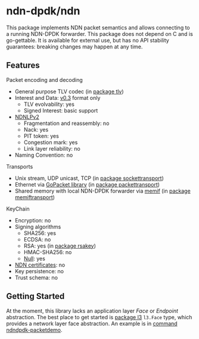 # ndn-dpdk/ndn

This package implements NDN packet semantics and allows connecting to a running NDN-DPDK forwarder.
This package does not depend on C and is go-gettable.
It is available for external use, but has no API stability guarantees: breaking changes may happen at any time.

## Features

Packet encoding and decoding

* General purpose TLV codec (in [package tlv](tlv))
* Interest and Data: [v0.3](https://named-data.net/doc/NDN-packet-spec/0.3/) format only
  * TLV evolvability: yes
  * Signed Interest: basic support
* [NDNLPv2](https://redmine.named-data.net/projects/nfd/wiki/NDNLPv2)
  * Fragmentation and reassembly: no
  * Nack: yes
  * PIT token: yes
  * Congestion mark: yes
  * Link layer reliability: no
* Naming Convention: no

Transports

* Unix stream, UDP unicast, TCP (in [package sockettransport](sockettransport))
* Ethernet via [GoPacket library](https://github.com/google/gopacket) (in [package packettransport](packettransport))
* Shared memory with local NDN-DPDK forwarder via [memif](https://pkg.go.dev/github.com/FDio/vpp/extras/gomemif/memif?tab=doc) (in [package memiftransport](memiftransport))

KeyChain

* Encryption: no
* Signing algorithms
  * SHA256: yes
  * ECDSA: no
  * RSA: yes (in [package rsakey](keychain/rsakey))
  * HMAC-SHA256: no
  * [Null](https://redmine.named-data.net/projects/ndn-tlv/wiki/NullSignature): yes
* [NDN certificates](https://named-data.net/doc/ndn-cxx/0.7.0/specs/certificate-format.html): no
* Key persistence: no
* Trust schema: no

## Getting Started

At the moment, this library lacks an application layer *Face* or *Endpoint* abstraction.
The best place to get started is [package l3](l3) `l3.Face` type, which provides a network layer face abstraction.
An example is in [command ndndpdk-packetdemo](../cmd/ndndpdk-packetdemo).
